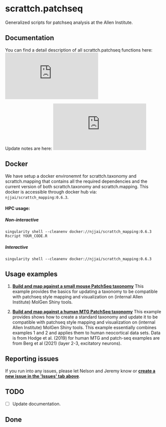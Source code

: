 # scrattch.patchseq

Generalized scripts for patchseq analysis at the Allen Institute.

## Documentation

You can find a detail description of all scrattch.patchseq functions here: ![Documentation](https://github.com/AllenInstitute/scrattch.patchseq/blob/main/scrattch.patchseq_0.1.pdf)

Update notes are here: ![Versions](https://github.com/AllenInstitute/scrattch.patchseq/blob/main/VERSIONS.md)

## Docker

We have setup a docker environemnt for scrattch.taxonomy and scrattch.mapping that contains all the required dependencies and the current version of both scrattch.taxonomy and scrattch.mapping. This docker is accessible through docker hub via: `njjai/scrattch_mapping:0.6.3`.

#### HPC usage:

##### Non-interactive
`singularity shell --cleanenv docker://njjai/scrattch_mapping:0.6.3 Rscript YOUR_CODE.R`

##### Interactive
`singularity shell --cleanenv docker://njjai/scrattch_mapping:0.6.3`


## Usage examples

1. [**Build and map against a small mouse PatchSeq taxonomy**](https://github.com/AllenInstitute/scrattch.patchseq/blob/main/examples/build_patchseq_taxonomy.md) This example provides the basics for updating a taxonomy to be compatible with patchseq style mapping and visualization on (internal Allen Institute) MolGen Shiny tools.

2. [**Build and map against a human MTG PatchSeq taxonomy**](https://github.com/AllenInstitute/scrattch.patchseq/blob/main/examples/build_MTG_patchseq_taxonomy.md) This example provides shows how to create a standard taxonomy and update it to be compatible with patchseq style mapping and visualization on (internal Allen Institute) MolGen Shiny tools. This example essentially combines examples 1 and 2 and applies them to human neocortical data sets.  Data is from Hodge et al. (2019) for human MTG and patch-seq examples are from Berg et al (2021) (layer 2-3, excitatory neurons). 

   
## Reporting issues

If you run into any issues, please let Nelson and Jeremy know or [**create a new issue in the 'Issues' tab above**](https://github.com/AllenInstitute/scrattch-patchseq/issues).

## TODO

- [ ] Update documentation.

## Done
